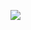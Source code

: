 ![](https://github-readme-stats.vercel.app/api/top-langs/?username=TanukiTan&theme=dark&layout=compact)
